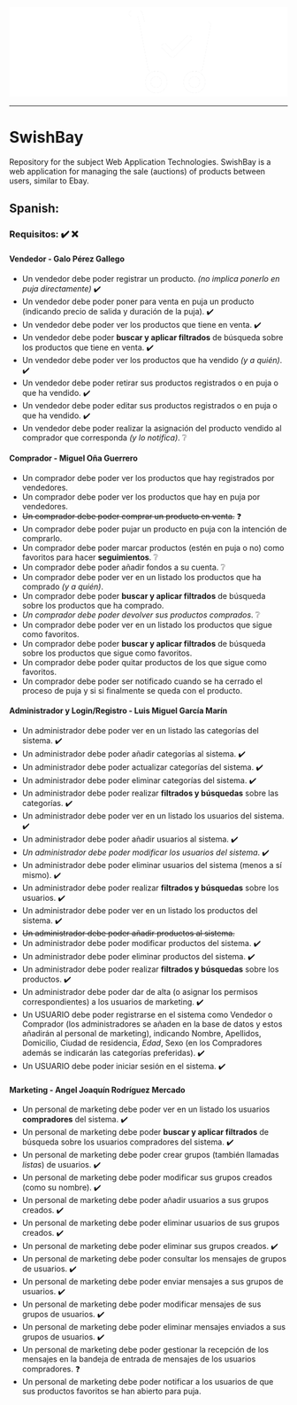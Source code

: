 ![](img/SwishBay_logo_white.png) 
***
# SwishBay
Repository for the subject Web Application Technologies. SwishBay is a web application for managing the sale (auctions) of products between users, similar to Ebay.

## Spanish:
### Requisitos: :heavy_check_mark:   :x: 
#### Vendedor - Galo Pérez Gallego 
- Un vendedor debe poder registrar un producto. _(no implica ponerlo en puja directamente)_ :heavy_check_mark:
- Un vendedor debe poder poner para venta en puja un producto (indicando precio de salida y duración de la puja). :heavy_check_mark:
- Un vendedor debe poder ver los productos que tiene en venta. :heavy_check_mark:
- Un vendedor debe poder **buscar y aplicar filtrados** de búsqueda sobre los productos que tiene en venta. :heavy_check_mark:
- Un vendedor debe poder ver los productos que ha vendido _(y a quién)_. :heavy_check_mark:
- Un vendedor debe poder retirar sus productos registrados o en puja o que ha vendido. :heavy_check_mark:
- Un vendedor debe poder editar sus productos registrados o en puja o que ha vendido. :heavy_check_mark:
- Un vendedor debe poder realizar la asignación del producto vendido al comprador que corresponda _(y lo notifica)_. ❔

#### Comprador - Miguel Oña Guerrero
- Un comprador debe poder ver los productos que hay registrados por vendedores. 
- Un comprador debe poder ver los productos que hay en puja por vendedores.
- ~~Un comprador debe poder comprar un producto en venta.~~ ❓
- Un comprador debe poder pujar un producto en puja con la intención de comprarlo.
- Un comprador debe poder marcar productos (estén en puja o no) como favoritos para hacer **seguimientos**. ❔
- Un comprador debe poder añadir fondos a su cuenta. ❔
- Un comprador debe poder ver en un listado los productos que ha comprado _(y a quién)_.
- Un comprador debe poder **buscar y aplicar filtrados** de búsqueda sobre los productos que ha comprado.
- _Un comprador debe poder devolver sus productos comprados_. ❔
- Un comprador debe poder ver en un listado los productos que sigue como favoritos.
- Un comprador debe poder **buscar y aplicar filtrados** de búsqueda sobre los productos que sigue como favoritos.
- Un comprador debe poder quitar productos de los que sigue como favoritos.
- Un comprador debe poder ser notificado cuando se ha cerrado el proceso de puja y si si finalmente se queda con el producto.

#### Administrador y Login/Registro - Luis Miguel García Marín
- Un administrador debe poder ver en un listado las categorías del sistema. :heavy_check_mark:
- Un administrador debe poder añadir categorías al sistema. :heavy_check_mark:
- Un administrador debe poder actualizar categorías del sistema. :heavy_check_mark:
- Un administrador debe poder eliminar categorías del sistema. :heavy_check_mark:
- Un administrador debe poder realizar **filtrados y búsquedas** sobre las categorías. :heavy_check_mark:
- Un administrador debe poder ver en un listado los usuarios del sistema. :heavy_check_mark:
- Un administrador debe poder añadir usuarios al sistema. :heavy_check_mark:
- _Un administrador debe poder modificar los usuarios del sistema_. :heavy_check_mark:
- Un administrador debe poder eliminar usuarios del sistema (menos a sí mismo). :heavy_check_mark:
- Un administrador debe poder realizar **filtrados y búsquedas** sobre los usuarios. :heavy_check_mark:
- Un administrador debe poder ver en un listado los productos del sistema. :heavy_check_mark:
- ~~Un administrador debe poder añadir productos al sistema.~~
- Un administrador debe poder modificar productos del sistema. :heavy_check_mark:
- Un administrador debe poder eliminar productos del sistema. :heavy_check_mark:
- Un administrador debe poder realizar **filtrados y búsquedas** sobre los productos. :heavy_check_mark:
- Un administrador debe poder dar de alta (o asignar los permisos correspondientes) a los usuarios de marketing. :heavy_check_mark: 
- Un USUARIO debe poder registrarse en el sistema como Vendedor o Comprador (los administradores se añaden en la base de datos y estos añadirán al personal de marketing), indicando Nombre, Apellidos, Domicilio, Ciudad de residencia, _Edad_, Sexo (en los Compradores además se indicarán las categorías preferidas). :heavy_check_mark:
- Un USUARIO debe poder iniciar sesión en el sistema. :heavy_check_mark:

#### Marketing - Angel Joaquín Rodríguez Mercado
- Un personal de marketing debe poder ver en un listado los usuarios **compradores** del sistema. :heavy_check_mark:
- Un personal de marketing debe poder **buscar y aplicar filtrados** de búsqueda sobre los usuarios compradores del sistema. :heavy_check_mark:
- Un personal de marketing debe poder crear grupos (también llamadas *listas*) de usuarios. :heavy_check_mark:
- Un personal de marketing debe poder modificar sus grupos creados (como su nombre). :heavy_check_mark:
- Un personal de marketing debe poder añadir usuarios a sus grupos creados. :heavy_check_mark:
- Un personal de marketing debe poder eliminar usuarios de sus grupos creados. :heavy_check_mark:
- Un personal de marketing debe poder eliminar sus grupos creados. :heavy_check_mark:
- Un personal de marketing debe poder consultar los mensajes de grupos de usuarios. :heavy_check_mark:
- Un personal de marketing debe poder enviar mensajes a sus grupos de usuarios. :heavy_check_mark:
- Un personal de marketing debe poder modificar mensajes de sus grupos de usuarios. :heavy_check_mark:
- Un personal de marketing debe poder eliminar mensajes enviados a sus grupos de usuarios. :heavy_check_mark:
- Un personal de marketing debe poder gestionar la recepción de los mensajes en la bandeja de entrada de mensajes de los usuarios compradores. ❓
- Un personal de marketing debe poder notificar a los usuarios de que sus productos favoritos se han abierto para puja.
